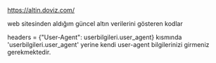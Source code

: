 https://altin.doviz.com/

web sitesinden aldığım güncel altın verilerini gösteren kodlar

headers = {"User-Agent": userbilgileri.user_agent} kısmında  'userbilgileri.user_agent' yerine kendi user-agent bilgilerinizi girmeniz gerekmektedir.
